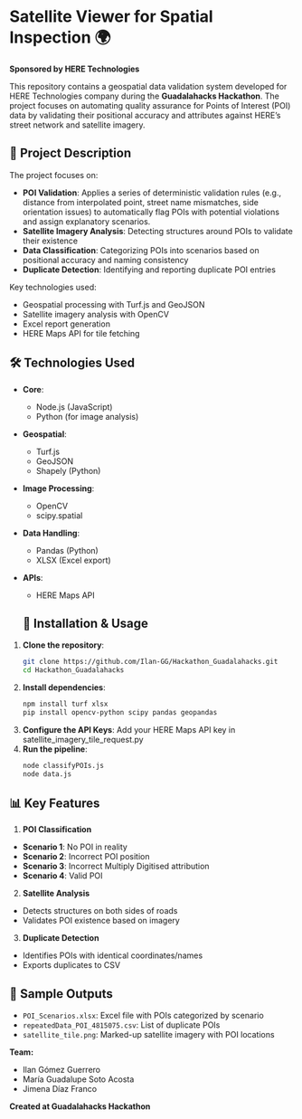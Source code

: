 # Satellite Viewer for Spatial Inspection 🌍

**Sponsored by HERE Technologies**

This repository contains a geospatial data validation system developed for HERE Technologies company during the **Guadalahacks Hackathon**. The project focuses on automating quality assurance for Points of Interest (POI) data by validating their positional accuracy and attributes against HERE’s street network and satellite imagery.

## 📌 Project Description

The project focuses on:
- **POI Validation**:
Applies a series of deterministic validation rules (e.g., distance from interpolated point, street name mismatches, side orientation issues) to automatically flag POIs with potential violations and assign explanatory scenarios.
- **Satellite Imagery Analysis**: Detecting structures around POIs to validate their existence
- **Data Classification**: Categorizing POIs into scenarios based on positional accuracy and naming consistency
- **Duplicate Detection**: Identifying and reporting duplicate POI entries

Key technologies used:
- Geospatial processing with Turf.js and GeoJSON
- Satellite imagery analysis with OpenCV
- Excel report generation
- HERE Maps API for tile fetching

## 🛠 Technologies Used

- **Core**: 
  - Node.js (JavaScript) 
  - Python (for image analysis)
- **Geospatial**: 
  - Turf.js 
  - GeoJSON 
  - Shapely (Python)
- **Image Processing**: 
  - OpenCV 
  - scipy.spatial
- **Data Handling**: 
  - Pandas (Python) 
  - XLSX (Excel export)
- **APIs**: 
  - HERE Maps API
    
  ## 🚀 Installation & Usage

1. **Clone the repository**:
   ```bash
   git clone https://github.com/Ilan-GG/Hackathon_Guadalahacks.git
   cd Hackathon_Guadalahacks
2. **Install dependencies**:
   ```bash
   npm install turf xlsx
   pip install opencv-python scipy pandas geopandas
4. **Configure the API Keys**:
   Add your HERE Maps API key in satellite_imagery_tile_request.py
6. **Run the pipeline**:
   ```bash
   node classifyPOIs.js
   node data.js  

## 📊 Key Features
1. **POI Classification**

- **Scenario 1**: No POI in reality 
- **Scenario 2**: Incorrect POI position
- **Scenario 3**: Incorrect Multiply Digitised attribution
- **Scenario 4**: Valid POI

2. **Satellite Analysis**

- Detects structures on both sides of roads  
- Validates POI existence based on imagery  

3. **Duplicate Detection**

- Identifies POIs with identical coordinates/names  
- Exports duplicates to CSV  

## 📄 Sample Outputs

- `POI_Scenarios.xlsx`: Excel file with POIs categorized by scenario  
- `repeatedData_POI_4815075.csv`: List of duplicate POIs  
- `satellite_tile.png`: Marked-up satellite imagery with POI locations

**Team:**
- Ilan Gómez Guerrero
- María Guadalupe Soto Acosta
- Jimena Díaz Franco

**Created at Guadalahacks Hackathon**

